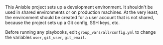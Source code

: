 This Anisble project sets up a development environment. It shouldn't
be used in shared environments or on production machines. At the very
least, the environment should be created for a user account that is
not shared, because the project sets up a Git config, SSH keys, etc.

Before running any playbooks, edit `group_vars/all/config.yml` to
change the variables `user`, `git_user`, `git_email`.

